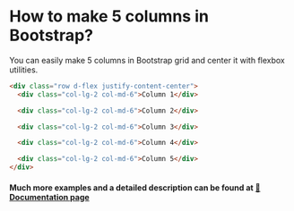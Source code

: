 # How to make 5 columns in Bootstrap?

You can easily make 5 columns in Bootstrap grid and center it with flexbox utilities.

```html
<div class="row d-flex justify-content-center">
  <div class="col-lg-2 col-md-6">Column 1</div>

  <div class="col-lg-2 col-md-6">Column 2</div>

  <div class="col-lg-2 col-md-6">Column 3</div>

  <div class="col-lg-2 col-md-6">Column 4</div>

  <div class="col-lg-2 col-md-6">Column 5</div>
</div>
```
#### Much more examples and a detailed description can be found at [📄 Documentation page](https://mdbootstrap.com/how-to/bootstrap/columns-five/)
